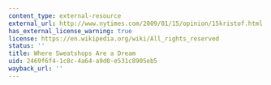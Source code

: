 ```yaml
---
content_type: external-resource
external_url: http://www.nytimes.com/2009/01/15/opinion/15kristof.html
has_external_license_warning: true
license: https://en.wikipedia.org/wiki/All_rights_reserved
status: ''
title: Where Sweatshops Are a Dream
uid: 2469f6f4-1c8c-4a64-a9d0-e531c8905eb5
wayback_url: ''
---
```

